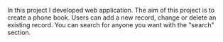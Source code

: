 In this project I developed web application. The aim of this project is to create a phone book. Users can add a new record, change or delete an existing record. You can search for anyone you want with the "search" section.
